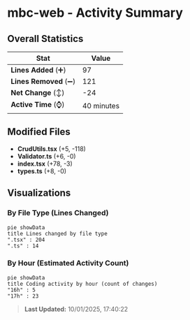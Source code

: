 # mbc-web - Activity Summary 

## Overall Statistics

| Stat                   | Value                                                             |
| ---------------------- | ----------------------------------------------------------------- |
| **Lines Added** (➕)   | 97                                          |
| **Lines Removed** (➖) | 121                                        |
| **Net Change** (↕)    | -24                |
| **Active Time** (⌚)   | 40 minutes |


## Modified Files
- **CrudUtils.tsx** (+5, -118)
- **Validator.ts** (+6, -0)
- **index.tsx** (+78, -3)
- **types.ts** (+8, -0)

## Visualizations

### By File Type (Lines Changed)

```mermaid
pie showData
title Lines changed by file type
".tsx" : 204
".ts" : 14
```

### By Hour (Estimated Activity Count)

```mermaid
pie showData
title Coding activity by hour (count of changes)
"16h" : 5
"17h" : 23
```


> **Last Updated:** 10/01/2025, 17:40:22